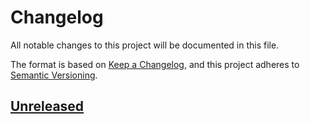 # Changelog
All notable changes to this project will be documented in this file.

The format is based on [Keep a Changelog](https://keepachangelog.com/en/1.0.0/),
and this project adheres to [Semantic Versioning](https://semver.org/spec/v2.0.0.html).

## [Unreleased]

[unreleased]: https://github.com/eclipse/keypop-calypso-crypto-symmetric-java-api/compare/0.1.0...HEAD
[0.1.0]: https://github.com/eclipse/keypop-calypso-crypto-symmetric-java-api/releases/tag/0.1.0